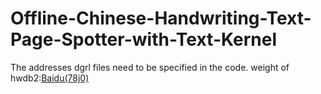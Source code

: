 # Offline-Chinese-Handwriting-Text-Page-Spotter-with-Text-Kernel
The addresses dgrl files  need to be specified in the code.
weight of hwdb2:[Baidu(78j0)](https://pan.baidu.com/s/1RhLz2gNZK_bApd4qAS5BPQ)
